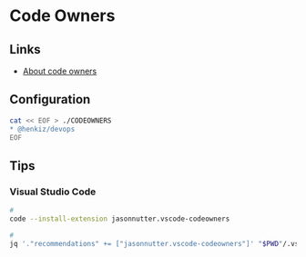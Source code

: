 # Code Owners

<!--

-->

## Links

- [About code owners](https://docs.github.com/en/repositories/managing-your-repositorys-settings-and-features/customizing-your-repository/about-code-owners)

## Configuration

```sh
cat << EOF > ./CODEOWNERS
* @henkiz/devops
EOF
```

<!--
/.github @henkiz/devops
/.vscode @henkiz/devops
/chats/ @henkiz/devops
/docs @henkiz/devops
-->

<!--
business -> bizops
finance -> finops
design -> desops
develop -> devops
data -> dataops
security -> secops
marketing strategy -> msops
-->

## Tips

### Visual Studio Code

```sh
#
code --install-extension jasonnutter.vscode-codeowners

#
jq '."recommendations" += ["jasonnutter.vscode-codeowners"]' "$PWD"/.vscode/extensions.json | sponge "$PWD"/.vscode/extensions.json
```
